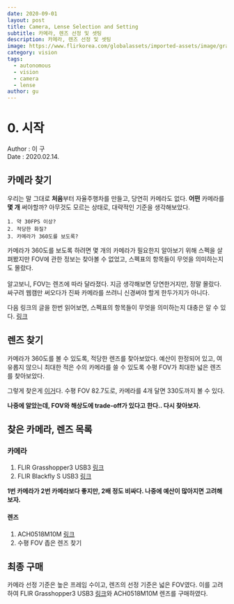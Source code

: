```yaml
---
date: 2020-09-01
layout: post
title: Camera, Lense Selection and Setting
subtitle: 카메라, 렌즈 선정 및 셋팅
description: 카메라, 렌즈 선정 및 셋팅
image: https://www.flirkorea.com/globalassets/imported-assets/image/grasshopper3_frontback_usb.png
category: vision
tags:
  - autonomous
  - vision
  - camera
  - lense
author: gu
---
```

# 0. 시작
Author : 이 구<br/>
Date : 2020.02.14.

## 카메라 찾기
우리는 말 그대로 **처음**부터 자율주행차를 만들고, 당연히 카메라도 없다. **어떤** 카메라를 **몇 개** 써야할까?
아무것도 모르는 상태로, 대략적인 기준을 생각해보았다.

    1. 약 30FPS 이상?
    2. 적당한 화질?
    3. 카메라가 360도를 보도록?

카메라가 360도를 보도록 하려면 몇 개의 카메라가 필요한지 알아보기 위해 스펙을 살펴봤지만 FOV에 관한 정보는 찾아볼 수 없었고, 스펙표의 항목들이 무엇을 의미하는지도 몰랐다.<br/><br/>
알고보니, FOV는 렌즈에 따라 달라졌다. 지금 생각해보면 당연한거지만, 정말 몰랐다. 싸구려 웹캠만 써오다가 진짜 카메라를 쓰려니 신경써야 할게 한두가지가 아니다.<br/>

다음 링크의 글을 한번 읽어보면, 스펙표의 항목들이 무엇을 의미하는지 대충은 알 수 있다.
[링크](https://www.baslerweb.com/ko/vision-campus/vision-systems-and-components/find-the-right-lens/)

## 렌즈 찾기
카메라가 360도를 볼 수 있도록, 적당한 렌즈를 찾아보았다. 예산이 한정되어 있고, 여유롭지 않으니 최대한 적은 수의 카메라를 쓸 수 있도록 수평 FOV가 최대한 넓은 렌즈를 찾아보았다.<br/>

그렇게 찾은게 [이거](https://www.aico-lens.com/product/5mm-10mp-manual-iris-wide-angle-4k-c-mount-lens-ach0518m10m/)다. 수평 FOV 82.7도로, 카메라를 4개 달면 330도까지 볼 수 있다.

**나중에 알았는데, FOV와 해상도에 trade-off가 있다고 한다..  다시 찾아보자.**

## 찾은 카메라, 렌즈 목록
### 카메라
1. FLIR Grasshopper3 USB3 [링크](https://www.flir.com/products/grasshopper3-usb3?model=GS3-U3-15S5C-C)
2. FLIR Blackfly S USB3 [링크](https://www.flir.eu/products/blackfly-s-usb3/?model=BFS-U3-50S5C-C)

**1번 카메라가 2번 카메라보다 좋지만, 2배 정도 비싸다. 나중에 예산이 많아지면 고려해보자.**
#### 렌즈
1. ACH0518M10M [링크](https://www.aico-lens.com/product/5mm-10mp-manual-iris-wide-angle-4k-c-mount-lens-ach0518m10m/)<br/>
2. 수평 FOV 좁은 렌즈 찾기

## 최종 구매
카메라 선정 기준은 높은 프레임 수이고, 렌즈의 선정 기준은 넓은 FOV였다. 이를 고려하여 FLIR Grasshopper3 USB3 [링크](https://www.flir.com/products/grasshopper3-usb3?model=GS3-U3-32S4C-C)와 ACH0518M10M 렌즈를 구매하였다.  




